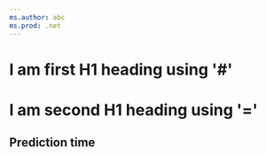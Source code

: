 ```yaml
---
ms.author: abc
ms.prod: .net
---
```


# I am first H1 heading using '#'
I am second  H1 heading using '='
========

## Prediction time
